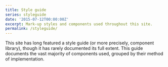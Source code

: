 ```yaml
---
title: Style guide
series: styleguide
date: '2015-07-12T00:00:00Z'
excerpt: Mark-up styles and components used throughout this site.
permalink: /styleguide/
---
```

This site has long featured a style guide (or more precisely, component library), though it has rarely documented its full extent. This guide documents the vast majority of components used, grouped by their method of implementation.
